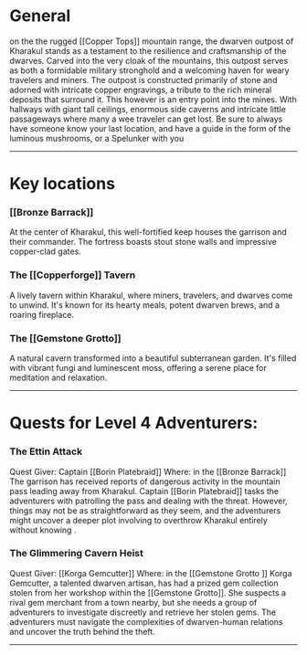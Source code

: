 # **General**

on the  the rugged [[Copper Tops]] mountain range, the dwarven outpost of Kharakul stands as a testament to the resilience and craftsmanship of the dwarves. Carved into the very cloak of the mountains, this outpost serves as both a formidable military stronghold and a welcoming haven for weary travelers and miners. The outpost is constructed primarily of stone and adorned with intricate copper engravings, a tribute to the rich mineral deposits that surround it. This however is an entry point into the mines. With hallways with giant tall ceilings, enormous side caverns and intricate little passageways where many a wee traveler can get lost. Be sure to always have someone know your last location, and have a guide in the form of the luminous mushrooms, or a Spelunker with you

---
# **Key locations**
### **[[Bronze Barrack]]** 

At the center of Kharakul, this well-fortified keep houses the garrison and their commander. The fortress boasts stout stone walls and impressive copper-clad gates.
### **The [[Copperforge]] Tavern**

A lively tavern within Kharakul, where miners, travelers, and dwarves come to unwind. It's known for its hearty meals, potent dwarven brews, and a roaring fireplace.   
### **The [[Gemstone Grotto**]]

A natural cavern transformed into a beautiful subterranean garden. It's filled with vibrant fungi and luminescent moss, offering a serene place for meditation and relaxation.

---
# **Quests for Level 4 Adventurers:**
### **The Ettin Attack** 

Quest Giver: Captain [[Borin Platebraid]]
Where: in the [[Bronze Barrack]]
The garrison has received reports of dangerous activity in the mountain pass leading away from Kharakul. Captain [[Borin Platebraid]] tasks the adventurers with patrolling the pass and dealing with the threat. However, things may not be as straightforward as they seem, and the adventurers might uncover a deeper plot involving to overthrow Kharakul entirely without knowing .
### **The Glimmering Cavern Heist** 

Quest Giver: [[Korga Gemcutter]]
Where: in the [[Gemstone Grotto ]]
Korga Gemcutter, a talented dwarven artisan, has had a prized gem collection stolen from her workshop within the [[Gemstone Grotto]]. She suspects a rival gem merchant from a town nearby, but she needs a group of adventurers to investigate discreetly and retrieve her stolen gems. The adventurers must navigate the complexities of dwarven-human relations and uncover the truth behind the theft.

---